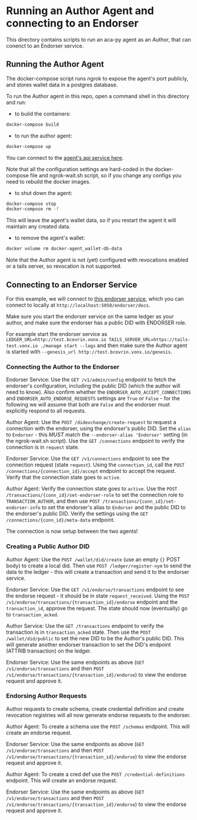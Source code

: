 # Running an Author Agent and connecting to an Endorser

This directory contains scripts to run an aca-py agent as an Author, that can conenct to an Endorser service.

## Running the Author Agent

The docker-compose script runs ngrok to expose the agent's port publicly, and stores wallet data in a postgres database.

To run the Author agent in this repo, open a command shell in this directory and run:

- to build the containers:

```bash
docker-compose build
```

- to run the author agent:

```bash
docker-compose up
```

You can connect to the [agent's api service here](http://localhost:8010).

Note that all the configuration settings are hard-coded in the docker-compose file and ngrok-wait.sh script, so if you change any configs you need to rebuild the docker images.

- to shut down the agent:

```bash
docker-compose stop
docker-compose rm -f
```

This will leave the agent's wallet data, so if you restart the agent it will maintain any created data.

- to remove the agent's wallet:

```bash
docker volume rm docker-agent_wallet-db-data
```

Note that the Author agent is not (yet) configured with revocations enabled or a tails server, so revocation is not supported.

## Connecting to an Endorser Service

For this example, we will connect to [this endorser service](https://github.com/bcgov/aries-endorser-service), which you can connect to locally at `http://localhost:5050/endorser/docs`.

Make sure you start the endorser service on the same ledger as your author, and make sure the endorser has a public DID with ENDORSER role.

For example start the endorser service as `LEDGER_URL=http://test.bcovrin.vonx.io TAILS_SERVER_URL=https://tails-test.vonx.io ./manage start --logs` and then make sure the Author agent is started with `--genesis_url http://test.bcovrin.vonx.io/genesis`.

### Connecting the Author to the Endorser

Endorser Service:  Use the `GET /v1/admin/config` endpoint to fetch the endorser's configuration, including the public DID (which the author will need to know).  Also confirm whether the `ENDORSER_AUTO_ACCEPT_CONNECTIONS` and `ENDORSER_AUTO_ENDORSE_REQUESTS` settings are `True` or `False` - for the following we will assume that both are `False` and the endorser must explicitly respond to all requests.

Author Agent:  Use the `POST /didexchange/create-request` to request a connection with the endorser, using the endorser's public DID.  Set the `alias` to `Endorser` - this *MUST* match the `--endorser-alias 'Endorser'` setting (in the ngrok-wait.sh script).  Use the `GET /connections` endpoint to verify the connection is in `request` state.

Endorser Service:  Use the `GET /v1/connections` endpoint to see the connection request (state `request`).  Using the `connection_id`, call the `POST /connections/{connection_id}/accept` endpoint to accept the request.  Verify that the connection state goes to `active`.

Author Agent:  Verify the connection state goes to `active`.  Use the `POST /transactions/{conn_id}/set-endorser-role` to set the connection role to `TRANSACTION_AUTHOR`, and then use `POST /transactions/{conn_id}/set-endorser-info` to set the endorser's alias to `Endorser` and the public DID to the endorser's public DID.  Verify the settings using the `GET /connections/{conn_id}/meta-data` endpoint.

The connection is now setup between the two agents!

### Creating a Public Author DID

Author Agent:  Use the `POST /wallet/did/create` (use an empty `{}` POST body) to create a local did.  Then use `POST /ledger/register-nym` to send the data to the ledger - this will create a transaction and send it to the endorser service.

Endorser Service:  Use the `GET /v1/endorse/transactions` endpoint to see the endorse request - it should be in state `request_received`.  Using the `POST /v1/endorse/transactions/{transaction_id}/endorse` endpoint and the `transaction_id`, approve the request.  The state should now (eventually) go to `transaction_acked`.

Author Service:  Use the `GET /transactions` endpoint to verify the transaction is in `transaction_acked` state.  Then use the `POST /wallet/did/public` to set the new DID to be the Author's public DID.  This will generate another endorser transaction to set the DID's endpoint (ATTRIB transaction) on the ledger.

Endorser Service:  Use the same endpoints as above (`GET /v1/endorse/transactions` and then `POST /v1/endorse/transactions/{transaction_id}/endorse`) to view the endorse request and approve it.

### Endorsing Author Requests

Author requests to create schema, create credential definition and create revocation registries will all now generate endorse requests to the endorser.

Author Agent:  To create a schema use the `POST /schemas` endpoint.  This will create an endorse request.

Endorser Service:  Use the same endpoints as above (`GET /v1/endorse/transactions` and then `POST /v1/endorse/transactions/{transaction_id}/endorse`) to view the endorse request and approve it.

Author Agent:  To create a cred def use the `POST /credential-definitions` endpoint.  This will create an endorse request.

Endorser Service:  Use the same endpoints as above (`GET /v1/endorse/transactions` and then `POST /v1/endorse/transactions/{transaction_id}/endorse`) to view the endorse request and approve it.



